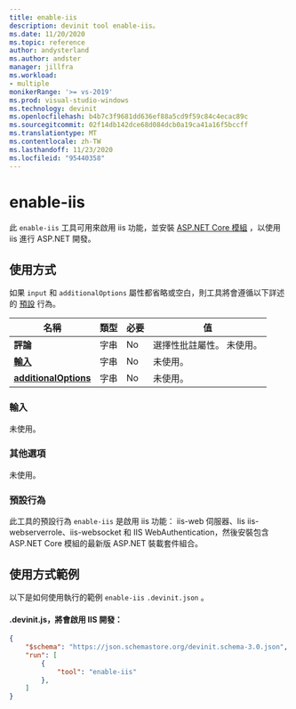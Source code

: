 ```yaml
---
title: enable-iis
description: devinit tool enable-iis。
ms.date: 11/20/2020
ms.topic: reference
author: andysterland
ms.author: andster
manager: jillfra
ms.workload:
- multiple
monikerRange: '>= vs-2019'
ms.prod: visual-studio-windows
ms.technology: devinit
ms.openlocfilehash: b4b7c3f9681dd636ef88a5cd9f59c84c4ecac89c
ms.sourcegitcommit: 02f14db142dce68d084dcb0a19ca41a16f5bccff
ms.translationtype: MT
ms.contentlocale: zh-TW
ms.lasthandoff: 11/23/2020
ms.locfileid: "95440358"
---
```

# <a name="enable-iis"></a>enable-iis

此 `enable-iis` 工具可用來啟用 iis 功能，並安裝 [ASP.NET Core 模組](/aspnet/core/host-and-deploy/aspnet-core-module) ，以使用 iis 進行 ASP.NET 開發。

## <a name="usage"></a>使用方式

如果 `input` 和 `additionalOptions` 屬性都省略或空白，則工具將會遵循以下詳述的 [預設](#default-behavior) 行為。

| 名稱                                             | 類型   | 必要 | 值                                                                               |
|--------------------------------------------------|--------|----------|-------------------------------------------------------------------------------------|
| **評論**                                     | 字串 | No       | 選擇性批註屬性。 未使用。                                               |
| [**輸入**](#input)                              | 字串 | No       | 未使用。                                                                           |
| [**additionalOptions**](#additional-options)     | 字串 | No       | 未使用。                                                                           |

### <a name="input"></a>輸入

未使用。

### <a name="additional-options"></a>其他選項

未使用。

### <a name="default-behavior"></a>預設行為

此工具的預設行為 `enable-iis` 是啟用 iis 功能： iis-web 伺服器、Iis iis-webserverrole、iis-websocket 和 IIS WebAuthentication，然後安裝包含 ASP.NET Core 模組的最新版 ASP.NET 裝載套件組合。

## <a name="example-usage"></a>使用方式範例
以下是如何使用執行的範例 `enable-iis` `.devinit.json` 。

#### <a name="devinitjson-that-will-enable-iis-development"></a>.devinit.js，將會啟用 IIS 開發：
```json
{
    "$schema": "https://json.schemastore.org/devinit.schema-3.0.json",
    "run": [
        {
            "tool": "enable-iis"
        },
    ]
}
```